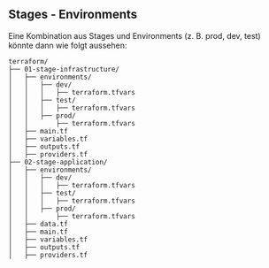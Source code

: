 ## Stages - Environments

Eine Kombination aus Stages und Environments (z. B. prod, dev, test) könnte dann wie folgt aussehen:

    terraform/
    ├── 01-stage-infrastructure/
    │   ├── environments/
    │   │   ├── dev/
    │   │   │   ├── terraform.tfvars
    │   │   ├── test/
    │   │   │   ├── terraform.tfvars
    │   │   ├── prod/
    │   │       ├── terraform.tfvars
    │   ├── main.tf
    │   ├── variables.tf
    │   ├── outputs.tf
    │   ├── providers.tf
    ├── 02-stage-application/
    │   ├── environments/
    │   │   ├── dev/
    │   │   │   ├── terraform.tfvars
    │   │   ├── test/
    │   │   │   ├── terraform.tfvars
    │   │   ├── prod/
    │   │       ├── terraform.tfvars
    │   ├── data.tf
    │   ├── main.tf
    │   ├── variables.tf
    │   ├── outputs.tf
    │   ├── providers.tf